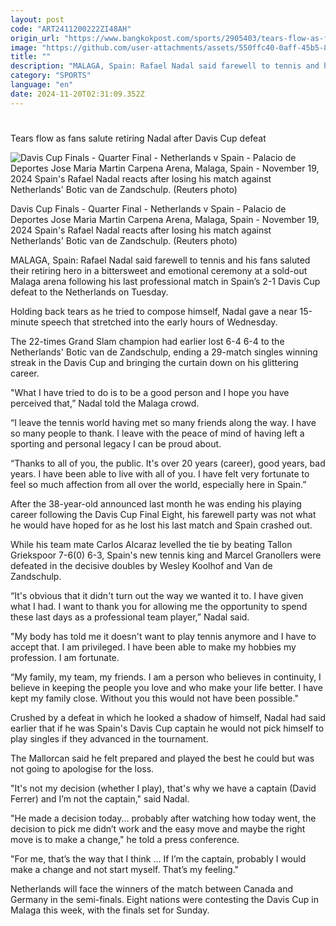 ```yaml
---
layout: post
code: "ART2411200222ZI48AH"
origin_url: "https://www.bangkokpost.com/sports/2905403/tears-flow-as-fans-salute-retiring-nadal-after-davis-cup-defeat"
image: "https://github.com/user-attachments/assets/550ffc40-0aff-45b5-8fff-31f4062c579d"
title: ""
description: "MALAGA, Spain: Rafael Nadal said farewell to tennis and his fans saluted their retiring hero in a bittersweet and emotional ceremony at a sold-out Malaga arena following his last professional match in Spain’s 2-1 Davis Cup defeat to the Netherlands on Tuesday."
category: "SPORTS"
language: "en"
date: 2024-11-20T02:31:09.352Z
---
```


# 

Tears flow as fans salute retiring Nadal after Davis Cup defeat

![Davis Cup Finals - Quarter Final - Netherlands v Spain - Palacio de Deportes Jose Maria Martin Carpena Arena, Malaga, Spain - November 19, 2024 Spain's Rafael Nadal reacts after losing his match against Netherlands' Botic van de Zandschulp. (Reuters photo)](https://github.com/user-attachments/assets/1fc9aba8-b9b7-4c9a-870a-17ddc3d16ec8)

Davis Cup Finals - Quarter Final - Netherlands v Spain - Palacio de Deportes Jose Maria Martin Carpena Arena, Malaga, Spain - November 19, 2024 Spain's Rafael Nadal reacts after losing his match against Netherlands' Botic van de Zandschulp. (Reuters photo)

MALAGA, Spain: Rafael Nadal said farewell to tennis and his fans saluted their retiring hero in a bittersweet and emotional ceremony at a sold-out Malaga arena following his last professional match in Spain’s 2-1 Davis Cup defeat to the Netherlands on Tuesday.

Holding back tears as he tried to compose himself, Nadal gave a near 15-minute speech that stretched into the early hours of Wednesday.

The 22-times Grand Slam champion had earlier lost 6-4 6-4 to the Netherlands' Botic van de Zandschulp, ending a 29-match singles winning streak in the Davis Cup and bringing the curtain down on his glittering career.

"What I have tried to do is to be a good person and I hope you have perceived that,” Nadal told the Malaga crowd.

“I leave the tennis world having met so many friends along the way. I have so many people to thank. I leave with the peace of mind of having left a sporting and personal legacy I can be proud about.

“Thanks to all of you, the public. It's over 20 years (career), good years, bad years. I have been able to live with all of you. I have felt very fortunate to feel so much affection from all over the world, especially here in Spain.”

After the 38-year-old announced last month he was ending his playing career following the Davis Cup Final Eight, his farewell party was not what he would have hoped for as he lost his last match and Spain crashed out.

While his team mate Carlos Alcaraz levelled the tie by beating Tallon Griekspoor 7-6(0) 6-3, Spain's new tennis king and Marcel Granollers were defeated in the decisive doubles by Wesley Koolhof and Van de Zandschulp.

“It's obvious that it didn't turn out the way we wanted it to. I have given what I had. I want to thank you for allowing me the opportunity to spend these last days as a professional team player,” Nadal said.

"My body has told me it doesn't want to play tennis anymore and I have to accept that. I am privileged. I have been able to make my hobbies my profession. I am fortunate.

“My family, my team, my friends. I am a person who believes in continuity, I believe in keeping the people you love and who make your life better. I have kept my family close. Without you this would not have been possible."

Crushed by a defeat in which he looked a shadow of himself, Nadal had said earlier that if he was Spain's Davis Cup captain he would not pick himself to play singles if they advanced in the tournament.

The Mallorcan said he felt prepared and played the best he could but was not going to apologise for the loss.

"It's not my decision (whether I play), that's why we have a captain (David Ferrer) and I’m not the captain," said Nadal.

"He made a decision today... probably after watching how today went, the decision to pick me didn’t work and the easy move and maybe the right move is to make a change," he told a press conference.

"For me, that’s the way that I think ... If I’m the captain, probably I would make a change and not start myself. That’s my feeling."

Netherlands will face the winners of the match between Canada and Germany in the semi-finals. Eight nations were contesting the Davis Cup in Malaga this week, with the finals set for Sunday.